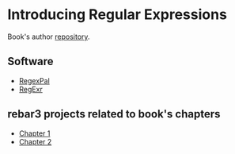 # Introducing Regular Expressions

Book's author [repository](https://github.com/michaeljamesfitzgerald/Introducing-Regular-Expressions).

## Software
- [RegexPal](https://www.regexpal.com/)
- [RegExr](https://regexr.com/)

## rebar3 projects related to book's chapters

* [Chapter 1](code/ch01)
* [Chapter 2](code/ch02)
